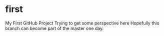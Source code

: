 # first
My First GitHub Project
Trying to get some perspective here
Hopefully this branch can become part of the master one day.
